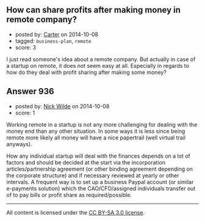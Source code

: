## How can share profits after making money in remote company?

- posted by: [Carter](https://stackexchange.com/users/2163636/carter) on 2014-10-08
- tagged: `business-plan`, `remote`
- score: 3

I just read someone's idea about a remote company. But actually in case of a startup on remote, it does not seem easy at all. Especially in regards to how do they deal with profit sharing after making some money?


## Answer 936

- posted by: [Nick Wilde](https://stackexchange.com/users/454046/nick-wilde) on 2014-10-08
- score: 1

Working remote in a startup is not any more challenging for dealing with the money end than any other situation. In some ways it is less since being remote more likely all money will have a nice papertrail (well virtual trail anyways). 

How any individual startup will deal with the finances depends on a lot of factors and should be decided at the start via the incorporation articles/partnership agreement (or other binding agreement depending on the corporate structure) and if necessary reviewed at yearly or other intervals. A frequent way is to set up a business Paypal account (or similar e-payments solution) which the CAO/CFO/assigned individuals transfer out of to pay bills or profit share as required/possible. 



---

All content is licensed under the [CC BY-SA 3.0 license](https://creativecommons.org/licenses/by-sa/3.0/).
